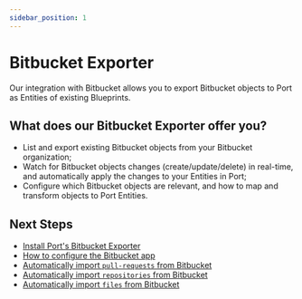 ```yaml
---
sidebar_position: 1
---
```


# Bitbucket Exporter

Our integration with Bitbucket allows you to export Bitbucket objects to Port as Entities of existing Blueprints.

## What does our Bitbucket Exporter offer you?

- List and export existing Bitbucket objects from your Bitbucket organization;
- Watch for Bitbucket objects changes (create/update/delete) in real-time, and automatically apply the changes to your Entities in Port;
- Configure which Bitbucket objects are relevant, and how to map and transform objects to Port Entities.

## Next Steps

- [Install Port's Bitbucket Exporter](./installation.md)
- [How to configure the Bitbucket app](./configuration.md)
- [Automatically import `pull-requests` from Bitbucket](./exporting-pull-requests.md)
- [Automatically import `repositories` from Bitbucket](./exporting-repositories.md)
- [Automatically import `files` from Bitbucket](./exporting-files.md)

